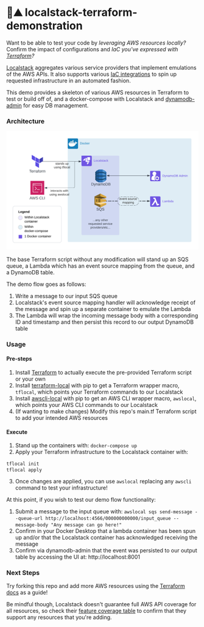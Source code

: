 # :rocket::mountain: localstack-terraform-demonstration

Want to be able to test your code by _leveraging AWS resources locally?_ 
Confirm the impact of configurations and _IaC you've expressed with [Terraform](https://www.terraform.io)?_ 

[Localstack](https://github.com/localstack) aggregates various service providers that implement emulations of the AWS APIs. It also supports various [IaC integrations](https://docs.localstack.cloud/user-guide/integrations/terraform/) to spin up requested infrastructure in an automated fashion.

This demo provides a skeleton of various AWS resources in Terraform to test or build off of, and a docker-compose with Localstack and [dynamodb-admin](https://github.com/aaronshaf/dynamodb-admin) for easy DB management.

### Architecture

![Architecture](architecture.png)

The base Terraform script without any modification will stand up an SQS queue, a Lambda which has an event source mapping from the 
queue, and a DynamoDB table.

The demo flow goes as follows:
1. Write a message to our input SQS queue
2. Localstack's event source mapping handler will acknowledge receipt of the message and spin up a separate container to emulate the Lambda
3. The Lambda will wrap the incoming message body with a corresponding ID and timestamp and then persist this record to our output DynamoDB table

### Usage
#### Pre-steps
1. Install [Terraform](https://developer.hashicorp.com/terraform/tutorials/aws-get-started/install-cli) to actually execute the pre-provided Terraform script or your own
2. Install [terraform-local](https://pypi.org/project/terraform-local/) with pip to get a Terraform wrapper macro, `tflocal`, which points your Terraform commands to our Localstack
3. Install [awscli-local](https://pypi.org/project/awscli-local/) with pip to get an AWS CLI wrapper macro, `awslocal`, which points your AWS CLI commands to our Localstack
4. (If wanting to make changes) Modify this repo's main.tf Terraform script to add your intended AWS resources

#### Execute
1. Stand up the containers with: `docker-compose up`
2. Apply your Terraform infrastructure to the Localstack container with:
```
tflocal init
tflocal apply
```
3. Once changes are applied, you can use `awslocal` replacing any `awscli` command to test your infrastructure!

At this point, if you wish to test our demo flow functionality:
1. Submit a message to the input queue with: `awslocal sqs send-message --queue-url http://localhost:4566/000000000000/input_queue --message-body "Any message can go here!"`
2. Confirm in your Docker Desktop that a lambda container has been spun up and/or that the Localstack container has acknowledged receiving the message
3. Confirm via dynamodb-admin that the event was persisted to our output table by accessing the UI at: http://localhost:8001

### Next Steps
Try forking this repo and add more AWS resources using the [Terraform docs](https://registry.terraform.io/providers/hashicorp/aws/latest/docs) as a guide!

Be mindful though, Localstack doesn't guarantee full AWS API coverage for all resources, so check their [feature coverage table](https://docs.localstack.cloud/user-guide/aws/feature-coverage/) to confirm that they support any resources that you're adding.
